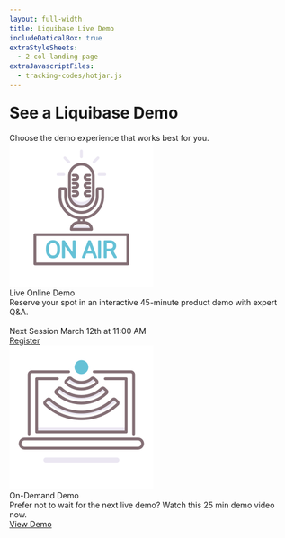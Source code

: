 ```yaml
---
layout: full-width
title: Liquibase Live Demo
includeDaticalBox: true
extraStyleSheets:
  - 2-col-landing-page
extraJavascriptFiles:
  - tracking-codes/hotjar.js
---
```


<div class="landing-page">
  <div class="landing-page__main-content landing-page__main-content--large span-12">
    <h1 style="margin-top: 24px">See a Liquibase Demo</h1>
    <div class="landing-page__main-content__text">
      Choose the demo experience that works best for you.
    </div>
  </div>
  <div class="landing-page__demo-types span-10 push-2">
    <div class="landing-page__demo-type">
      <div class="landing-page__demo-type__icon">
        <img src="images/demo/on-air.png" alt="live broadcast on air icon">
      </div>
      <div class="landing-page__demo-type__text">
        <div class="landing-page__demo-type__title">Live Online Demo</div>
        <div class="landing-page__demo-type__info">Reserve your spot in an interactive 45-minute product demo with expert
          Q&A. <br><br> Next Session March 12th at 11:00 AM</div>
        <div class="landing-page__demo-type__cta">
          <a href="/demo-live">Register</a>
        </div>
      </div>
    </div>
    <div class="landing-page__demo-type">
      <div class="landing-page__demo-type__icon">
        <img src="images/demo/downlink.png" alt="download to computer icon">
      </div>
      <div class="landing-page__demo-type__text">
        <div class="landing-page__demo-type__title">On-Demand Demo</div>
        <div class="landing-page__demo-type__info">Prefer not to wait for the next live demo? Watch this 25 min demo video now.</div>
        <div class="landing-page__demo-type__cta">
          <a href="/demo-on-demand">View Demo</a>
        </div>
      </div>
    </div>
  </div>
</div>